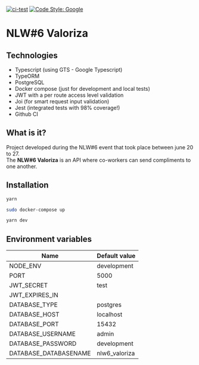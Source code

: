 [![ci-test](https://github.com/suricat89/nlw6_valoriza/actions/workflows/cy.yml/badge.svg)](https://github.com/suricat89/nlw6_valoriza/actions/workflows/cy.yml)
[![Code Style: Google](https://img.shields.io/badge/code%20style-google-blueviolet.svg)](https://github.com/google/gts)

# NLW#6 Valoriza

## Technologies

- Typescript (using GTS - Google Typescript)
- TypeORM
- PostgreSQL
- Docker compose (just for development and local tests)
- JWT with a per route access level validation
- Joi (for smart request input validation)
- Jest (integrated tests with 98% coverage!)
- Github CI

## What is it?

Project developed during the NLW#6 event that took place between june 20 to 27.<br/>
The **NLW#6 Valoriza** is an API where co-workers can send compliments to one another.

## Installation

```bash
yarn

sudo docker-compose up

yarn dev
```

## Environment variables

| Name                  | Default value |
| --------------------- | ------------- |
| NODE_ENV              | development   |
| PORT                  | 5000          |
| JWT_SECRET            | test          |
| JWT_EXPIRES_IN        |               |
| DATABASE_TYPE         | postgres      |
| DATABASE_HOST         | localhost     |
| DATABASE_PORT         | 15432         |
| DATABASE_USERNAME     | admin         |
| DATABASE_PASSWORD     | development   |
| DATABASE_DATABASENAME | nlw6_valoriza |
